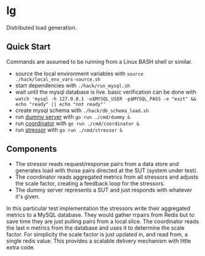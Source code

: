 # lg

Distributed load generation.

## Quick Start

Commands are assumed to be running from a Linux BASH shell or similar.

- source the local environment variables with `source ./hack/local_env_vars-source.sh`
- start dependencies with `./hack/run_mysql.sh`
- wait until the mysql database is live. basic verification can be done with `watch 'mysql -h 127.0.0.1 -u$MYSQL_USER -p$MYSQL_PASS -e "exit" && echo "ready" || echo "not ready"'`
- create mysql schema with `./hack/db_schema_load.sh`
- run [dummy server](./cmd/dummy) with `go run ./cmd/dummy &`
- run [coordinator](./cmd/coordinator) with `go run ./cmd/coordinator &`
- run [stressor](./cmd/stressor) with `go run ./cmd/stressor &`

## Components

- The stressor reads request/response pairs from a data store and generates load with those pairs directed at the SUT (system under test).
- The coordinator reads aggregated metrics from all stressors and adjusts the scale factor, creating a feedback loop for the stressors.
- The dummy server represents a SUT and just responds with whatever it's given.

In this particular test implementation the stressors write their aggregated metrics to a MySQL database. They would gather rrpairs from Redis but to save time they are just pulling pairs from a local slice. The coordinator reads the last n metrics from the database and uses it to determine the scale factor.  For simplicity the scale factor is just updated in, and read from, a single redis value.  This provides a scalable delivery mechanism with little extra code.
